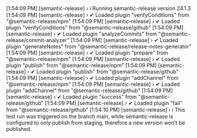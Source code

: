 [1:54:09 PM] [semantic-release] › ℹ  Running semantic-release version 24.1.3
[1:54:09 PM] [semantic-release] › ✔  Loaded plugin "verifyConditions" from "@semantic-release/npm"
[1:54:09 PM] [semantic-release] › ✔  Loaded plugin "verifyConditions" from "@semantic-release/github"
[1:54:09 PM] [semantic-release] › ✔  Loaded plugin "analyzeCommits" from "@semantic-release/commit-analyzer"
[1:54:09 PM] [semantic-release] › ✔  Loaded plugin "generateNotes" from "@semantic-release/release-notes-generator"
[1:54:09 PM] [semantic-release] › ✔  Loaded plugin "prepare" from "@semantic-release/npm"
[1:54:09 PM] [semantic-release] › ✔  Loaded plugin "publish" from "@semantic-release/npm"
[1:54:09 PM] [semantic-release] › ✔  Loaded plugin "publish" from "@semantic-release/github"
[1:54:09 PM] [semantic-release] › ✔  Loaded plugin "addChannel" from "@semantic-release/npm"
[1:54:09 PM] [semantic-release] › ✔  Loaded plugin "addChannel" from "@semantic-release/github"
[1:54:09 PM] [semantic-release] › ✔  Loaded plugin "success" from "@semantic-release/github"
[1:54:09 PM] [semantic-release] › ✔  Loaded plugin "fail" from "@semantic-release/github"
[1:54:10 PM] [semantic-release] › ℹ  This test run was triggered on the branch main, while semantic-release is configured to only publish from staging, therefore a new version won’t be published.
